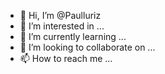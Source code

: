 - 👋 Hi, I’m @Paulluriz
- 👀 I’m interested in ...
- 🌱 I’m currently learning ...
- 💞️ I’m looking to collaborate on ...
- 📫 How to reach me ...

<!---
Paulluriz/Paulluriz is a ✨ special ✨ repository because its `README.md` (this file) appears on your GitHub profile.
You can click the Preview link to take a look at your changes.
--->
